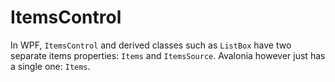 # ItemsControl

 In WPF, `ItemsControl` and derived classes such as `ListBox` have two separate items properties: `Items` and `ItemsSource`. Avalonia however just has a single one: `Items`.


